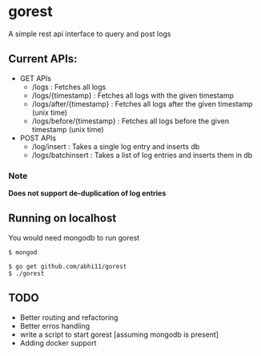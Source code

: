 # gorest
A simple rest api interface to query and post logs


## Current APIs:
* GET APIs
  * /logs : Fetches all logs
  * /logs/{timestamp} : Fetches all logs with the given timestamp
  * /logs/after/{timestamp} : Fetches all logs after the given timestamp (unix time)
  * /logs/before/{timestamp} : Fetches all logs before the given timestamp (unix time)
* POST APIs
  * /log/insert : Takes a single log entry and inserts db
  * /logs/batchinsert : Takes a list of log entries and inserts them in db

### Note
**Does not support de-duplication of log entries**

## Running on localhost
You would need mongodb to run gorest
```
$ mongod
```

```
$ go get github.com/abhi11/gorest
$ ./gorest
```
## TODO
* Better routing and refactoring
* Better erros handling
* write a script to start gorest [assuming mongodb is present]
* Adding docker support
